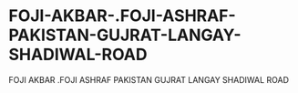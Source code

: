 # FOJI-AKBAR-.FOJI-ASHRAF-PAKISTAN-GUJRAT-LANGAY-SHADIWAL-ROAD
FOJI AKBAR .FOJI ASHRAF PAKISTAN GUJRAT LANGAY SHADIWAL ROAD
